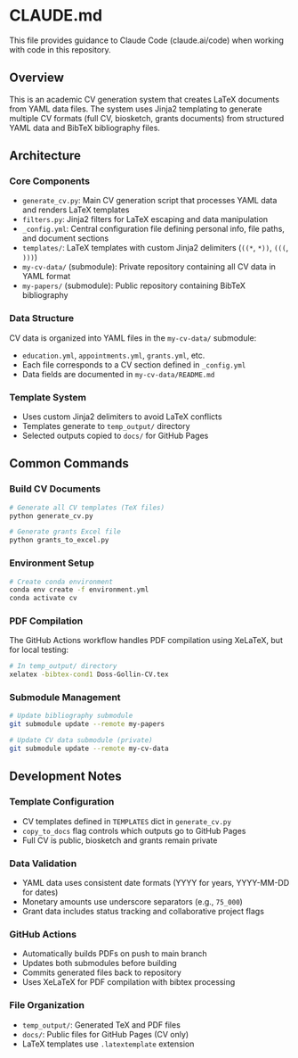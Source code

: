 # CLAUDE.md

This file provides guidance to Claude Code (claude.ai/code) when working with code in this repository.

## Overview

This is an academic CV generation system that creates LaTeX documents from YAML data files. The system uses Jinja2 templating to generate multiple CV formats (full CV, biosketch, grants documents) from structured YAML data and BibTeX bibliography files.

## Architecture

### Core Components

- `generate_cv.py`: Main CV generation script that processes YAML data and renders LaTeX templates
- `filters.py`: Jinja2 filters for LaTeX escaping and data manipulation
- `_config.yml`: Central configuration file defining personal info, file paths, and document sections
- `templates/`: LaTeX templates with custom Jinja2 delimiters (`((*`, `*))`, `(((`, `)))`)
- `my-cv-data/` (submodule): Private repository containing all CV data in YAML format
- `my-papers/` (submodule): Public repository containing BibTeX bibliography

### Data Structure

CV data is organized into YAML files in the `my-cv-data/` submodule:

- `education.yml`, `appointments.yml`, `grants.yml`, etc.
- Each file corresponds to a CV section defined in `_config.yml`
- Data fields are documented in `my-cv-data/README.md`

### Template System

- Uses custom Jinja2 delimiters to avoid LaTeX conflicts
- Templates generate to `temp_output/` directory
- Selected outputs copied to `docs/` for GitHub Pages

## Common Commands

### Build CV Documents

```bash
# Generate all CV templates (TeX files)
python generate_cv.py

# Generate grants Excel file
python grants_to_excel.py
```

### Environment Setup

```bash
# Create conda environment
conda env create -f environment.yml
conda activate cv
```

### PDF Compilation

The GitHub Actions workflow handles PDF compilation using XeLaTeX, but for local testing:

```bash
# In temp_output/ directory
xelatex -bibtex-cond1 Doss-Gollin-CV.tex
```

### Submodule Management

```bash
# Update bibliography submodule
git submodule update --remote my-papers

# Update CV data submodule (private)
git submodule update --remote my-cv-data
```

## Development Notes

### Template Configuration

- CV templates defined in `TEMPLATES` dict in `generate_cv.py`
- `copy_to_docs` flag controls which outputs go to GitHub Pages
- Full CV is public, biosketch and grants remain private

### Data Validation

- YAML data uses consistent date formats (YYYY for years, YYYY-MM-DD for dates)
- Monetary amounts use underscore separators (e.g., `75_000`)
- Grant data includes status tracking and collaborative project flags

### GitHub Actions

- Automatically builds PDFs on push to main branch
- Updates both submodules before building
- Commits generated files back to repository
- Uses XeLaTeX for PDF compilation with bibtex processing

### File Organization

- `temp_output/`: Generated TeX and PDF files
- `docs/`: Public files for GitHub Pages (CV only)
- LaTeX templates use `.latextemplate` extension
